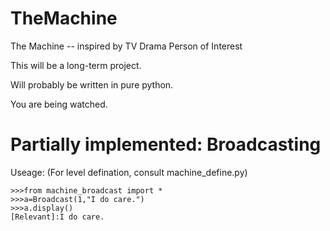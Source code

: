 TheMachine
==========

The Machine -- inspired by TV Drama Person of Interest

This will be a long-term project.

Will probably be written in pure python.

You are being watched.

Partially implemented: Broadcasting
===================================
Useage: (For level defination, consult machine_define.py)
```
>>>from machine_broadcast import *
>>>a=Broadcast(1,"I do care.")
>>>a.display()
[Relevant]:I do care.
```